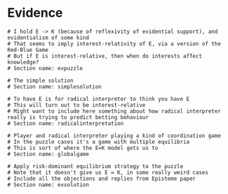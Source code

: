 # Evidence

```{r child='05s-evpuzzle.md'}
# I hold E -> K (because of reflexivity of evidential support), and evidentialism of some kind
# That seems to imply interest-relativity of E, via a version of the Red-Blue Game
# But if E is interest-relative, then when do interests affect knowledge?
# Section name: evpuzzle
```

```{r child='05s-simple.md'}
# The simple solution
# Section name: simplesolution
```

```{r child='05s-radicalinterpretation.md'}
# To have E is for radical interpreter to think you have E
# This will turn out to be interest-relative
# Might want to include here something about how radical interpreter really is trying to predict betting behaviour
# Section name: radicalinterpretation
```

```{r child='05s-globalgame.md'}
# Player and radical interpreter playing a kind of coordination game
# In the puzzle cases it's a game with multiple equilibria
# This is sort of where the E=K model gets us to
# Section name: globalgame
```

```{r child='05s-evsolution.md'}
# Apply risk-dominant equilibrium strategy to the puzzle
# Note that it doesn't give us E = K, in some really weird cases
# Include all the objections and replies from Episteme paper
# Section name: evsolution
```

